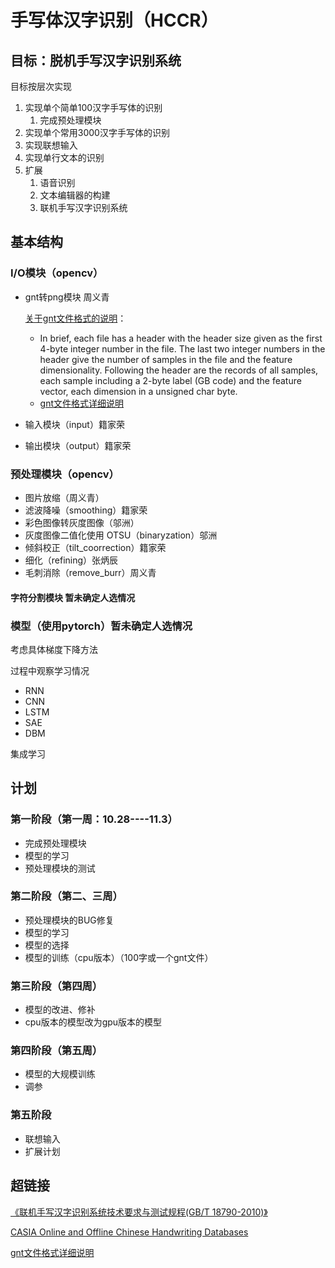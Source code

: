 #  手写体汉字识别（HCCR）

## 目标：脱机手写汉字识别系统

目标按层次实现

1. 实现单个简单100汉字手写体的识别
   1. 完成预处理模块
2. 实现单个常用3000汉字手写体的识别
3. 实现联想输入
4. 实现单行文本的识别
5. 扩展
   1. 语音识别 
   2. 文本编辑器的构建
   3. 联机手写汉字识别系统

## 基本结构

### I/O模块（opencv）

- gnt转png模块 周义青

  [关于gnt文件格式的说明]( http://www.nlpr.ia.ac.cn/databases/handwriting/Download.html )：

  - In brief, each file has a header with the header size given as the first 4-byte integer number in the file. The last two integer numbers in the header give the number of samples in the file and the feature dimensionality. Following the header are the records of all samples, each sample including a 2-byte label (GB code) and the feature vector, each dimension in a unsigned char byte. 
  - [gnt文件格式详细说明]( http://www.nlpr.ia.ac.cn/databases/download/feature_data/FileFormat-mpf.pdf )

- 输入模块（input）籍家荣

- 输出模块（output）籍家荣

### 预处理模块（opencv）

- 图片放缩（周义青）
- 滤波降噪（smoothing）籍家荣
- 彩色图像转灰度图像（邬洲）
- 灰度图像二值化使用 OTSU（binaryzation）邬洲
- 倾斜校正（tilt_coorrection）籍家荣
- 细化（refining）张炳辰
- 毛刺消除（remove_burr）周义青

#### 字符分割模块 暂未确定人选情况

### 模型（使用pytorch）暂未确定人选情况

考虑具体梯度下降方法

过程中观察学习情况

- RNN
- CNN
- LSTM
- SAE
- DBM

集成学习

## 计划

### 第一阶段（第一周：10.28----11.3）

- 完成预处理模块
- 模型的学习
- 预处理模块的测试

### 第二阶段（第二、三周）

- 预处理模块的BUG修复
- 模型的学习
- 模型的选择
- 模型的训练（cpu版本）（100字或一个gnt文件）

### 第三阶段（第四周）

- 模型的改进、修补
- cpu版本的模型改为gpu版本的模型

### 第四阶段（第五周）

- 模型的大规模训练
- 调参

### 第五阶段

- 联想输入
- 扩展计划

## 超链接

[《联机手写汉字识别系统技术要求与测试规程(GB/T 18790-2010)》]( https://wenku.baidu.com/view/3ea05fe603d276a20029bd64783e0912a2167cab.html )

[CASIA Online and Offline Chinese Handwriting Databases]( http://www.nlpr.ia.ac.cn/databases/handwriting/Download.html )

[gnt文件格式详细说明]( http://www.nlpr.ia.ac.cn/databases/download/feature_data/FileFormat-mpf.pdf )